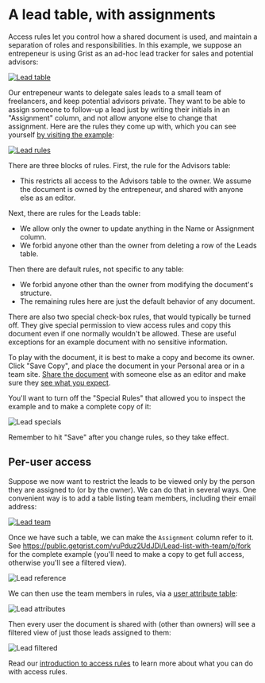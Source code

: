 # A lead table, with assignments

Access rules let you control how a shared document is used, and maintain
a separation of roles and responsibilities.  In this example, we suppose an entrepeneur
is using Grist as an ad-hoc lead tracker for sales and potential advisors:

[![Lead table](/examples/images/2021-03-leads/leads-table.png)](https://public.getgrist.com/3NsoHE2mWtEp/Lead-list/m/fork)

Our entrepeneur wants to delegate sales leads to a small team of freelancers, and 
keep potential advisors private.  They want to be able to assign someone to follow-up
a lead just by writing their initials in an "Assignment" column, and not
allow anyone else to change that assignment.  Here are the rules they come up with,
which you can see yourself [by visiting the example](https://public.getgrist.com/3NsoHE2mWtEp/Lead-list/m/fork/p/acl):

[![Lead rules](/examples/images/2021-03-leads/leads-rules.png)](https://public.getgrist.com/3NsoHE2mWtEp/Lead-list/m/fork/p/acl)

There are three blocks of rules.  First, the rule for the Advisors table:

  * This restricts all access to the Advisors table to the owner.  We assume the
    document is owned by the entrepeneur, and shared with anyone else as an editor.

Next, there are rules for the Leads table:

  * We allow only the owner to update anything in the Name or Assignment column.
  * We forbid anyone other than the owner from deleting a row of the Leads table.
  
Then there are default rules, not specific to any table:

  * We forbid anyone other than the owner from modifying the document's structure.
  * The remaining rules here are just the default behavior of any document.

There are also two special check-box rules, that would typically be
turned off.  They give special permission to view access rules and
copy this document even if one normally wouldn't be allowed.  These
are useful exceptions for an example document with no sensitive
information.

To play with the document, it is best to make a copy and become its owner.
Click "Save Copy", and place the document in your Personal area or in a team site.
[Share the document](../sharing.md) with someone else as an editor and make
sure they [see what you expect](../access-rules.md#view-as-another-user).

You'll want to turn off the "Special Rules" that allowed you to inspect the
example and to make a complete copy of it:

![Lead specials](/examples/images/2021-03-leads/leads-specials.png)

Remember to hit "Save" after you change rules, so they take effect.

## Per-user access

Suppose we now want to restrict the leads to be viewed only by the person they
are assigned to (or by the owner).  We can do that in several ways.  One
convenient way is to add a table listing team members, including their
email address:

[![Lead team](/examples/images/2021-03-leads/leads-team.png)](https://public.getgrist.com/vuPduz2UdJDi/Lead-list-with-team/p/fork)

Once we have such a table, we can make the `Assignment` column refer to it.
See <https://public.getgrist.com/vuPduz2UdJDi/Lead-list-with-team/p/fork> for
the complete example (you'll need to make a copy to get full access,
otherwise you'll see a filtered view).

![Lead reference](/examples/images/2021-03-leads/leads-reference.png)

We can then use the team members in rules, via a
[user attribute table](../access-rules.md#user-attribute-tables):

![Lead attributes](/examples/images/2021-03-leads/leads-attributes.png)

Then every user the document is shared with (other than owners) will
see a filtered view of just those leads assigned to them:

![Lead filtered](/examples/images/2021-03-leads/leads-filtered.png)

Read our [introduction to access rules](../access-rules.md) to learn
more about what you can do with access rules.
